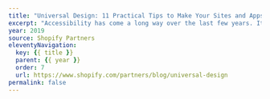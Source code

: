 ```yaml
---
title: "Universal Design: 11 Practical Tips to Make Your Sites and Apps More Accessible"
excerpt: "Accessibility has come a long way over the last few years. It used to be a niche discipline focused on people with disabilities, but recently this focus has shifted towards inclusive design and the understanding that websites and apps need to work for everyone regardless of disabilities, hardware or software in use, or internet speed"
year: 2019
source: Shopify Partners
eleventyNavigation:
  key: {{ title }}
  parent: {{ year }}
  order: 7
  url: https://www.shopify.com/partners/blog/universal-design
permalink: false
---
```

